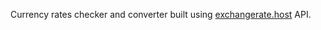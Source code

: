 Currency rates checker and converter built using [exchangerate.host](https://exchangerate.host/) API.
